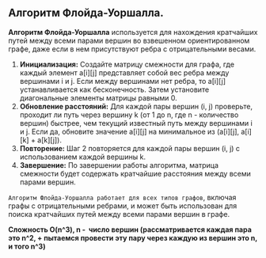 ## Алгоритм Флойда-Уоршалла.

**Алгоритм Флойда-Уоршалла** используется для нахождения кратчайших путей между всеми парами вершин во взвешенном ориентированном графе, даже если в нем присутствуют ребра с отрицательными весами.

1) **Инициализация:** Создайте матрицу смежности для графа, где каждый элемент a[i][j] представляет собой вес ребра между вершинами i и j. Если между вершинами нет ребра, то a[i][j] устанавливается как бесконечность. Затем установите диагональные элементы матрицы равными 0.
2) **Обновление расстояний:** Для каждой пары вершин (i, j) проверьте, проходит ли путь через вершину k (от 1 до n, где n - количество вершин) быстрее, чем текущий известный путь между вершинами i и j. Если да, обновите значение a[i][j] на минимальное из (a[i][j], a[i][k] + a[k][j]).
3) **Повторение:** Шаг 2 повторяется для каждой пары вершин (i, j) с использованием каждой вершины k.
4) **Завершение:** По завершении работы алгоритма, матрица смежности будет содержать кратчайшие расстояния между всеми парами вершин.

`Алгоритм Флойда-Уоршалла работает для всех типов графов`, включая графы с отрицательными ребрами, и может быть использован для поиска кратчайших путей между всеми парами вершин в графе.

**Сложность O(n^3), n -  число вершин (рассматривается каждая пара это n^2, + пытаемся провести эту пару через каждую из вершин это n, и того n^3)**